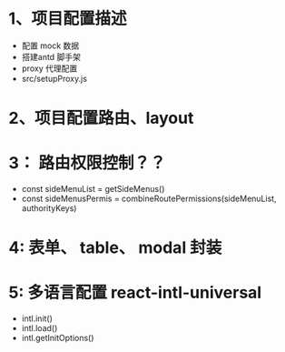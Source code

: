 #  1、项目配置描述
- 配置 mock 数据
- 搭建antd 脚手架
- proxy 代理配置
- src/setupProxy.js

# 2、项目配置路由、layout

# 3： 路由权限控制？？
- const sideMenuList = getSideMenus()
- const sideMenusPermis = combineRoutePermissions(sideMenuList, authorityKeys)

# 4:  表单、 table、 modal 封装

# 5: 多语言配置 react-intl-universal
- intl.init()
- intl.load()
- intl.getInitOptions()